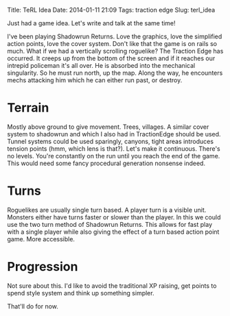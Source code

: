Title: TeRL Idea
Date: 2014-01-11 21:09
Tags: traction edge
Slug: terl_idea

Just had a game idea. Let's write and talk at the same time!

I've been playing Shadowrun Returns. Love the graphics, love the simplified
action points, love the cover system. Don't like that the game is on rails
so much. What if we had a vertically scrolling roguelike? The Traction Edge
has occurred. It creeps up from the bottom of the screen and if it reaches 
our intrepid policeman it's all over. He is absorbed into the mechanical 
singularity. So he must run north, up the map. Along the way, he encounters
mechs attacking him which he can either run past, or destroy.

Terrain
===

Mostly above ground to give movement. Trees, villages. A similar cover system
to shadowrun and which I also had in TractionEdge should be used. Tunnel
systems could be used sparingly, canyons, tight areas introduces tension points
(hmm, which lens is that?). Let's make it continuous. There's no levels. You're
constantly on the run until you reach the end of the game. This would need
some fancy procedural generation nonsense indeed.

Turns
===

Roguelikes are usually single turn based. A player turn is a visible unit. Monsters
either have turns faster or slower than the player. In this we could use the two
turn method of Shadowrun Returns. This allows for fast play with a single player
while also giving the effect of a turn based action point game. More accessible.

Progression
===

Not sure about this. I'd like to avoid the traditional XP raising, get points to spend
style system and think up something simpler.

That'll do for now.

